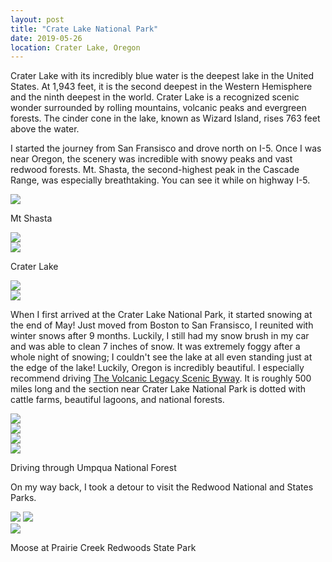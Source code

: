 ```yaml
---
layout: post
title: "Crate Lake National Park"
date: 2019-05-26
location: Crater Lake, Oregon
---
```

Crater Lake with its incredibly blue water is the deepest lake in the United States. At 1,943 feet, it is the second deepest in the Western Hemisphere and the ninth deepest in the world. Crater Lake is a recognized scenic wonder surrounded by rolling mountains, volcanic peaks and evergreen forests. The cinder cone in the lake, known as Wizard Island, rises 763 feet above the water.


<div id="amzn-assoc-ad-962a90b9-f11b-4b3e-9bea-f4082e83e1e6"></div><script async src="//z-na.amazon-adsystem.com/widgets/onejs?MarketPlace=US&adInstanceId=962a90b9-f11b-4b3e-9bea-f4082e83e1e6"></script>


<div class="alignleft">
     <script type="text/javascript">
       	amzn_assoc_ad_type = "banner";
	amzn_assoc_marketplace = "amazon";
	amzn_assoc_region = "US";
	amzn_assoc_placement = "assoc_banner_placement_default";
	amzn_assoc_campaigns = "primemain";
	amzn_assoc_banner_type = "category";
	amzn_assoc_p = "13";
	amzn_assoc_isresponsive = "false";
	amzn_assoc_banner_id = "0KGQBGGDPF1BVBFX4BG2";
	amzn_assoc_width = "468";
	amzn_assoc_height = "60";
	amzn_assoc_tracking_id = "travelog008-20";
	amzn_assoc_linkid = "c09d186fdfa263fb734f37fd6791d122";
     </script>
     <script src="//z-na.amazon-adsystem.com/widgets/q?ServiceVersion=20070822&Operation=GetScript&ID=OneJS&WS=1"></script>
    </div>


I started the journey from San Fransisco and drove north on I-5. Once I was near Oregon, the scenery was incredible with snowy peaks and vast redwood forests. Mt. Shasta, the second-highest peak in the Cascade Range, was especially breathtaking. You can see it while on highway I-5.

<div class="post-image">
    <img src="img/crater/DSC02557-Edit.jpg">
    <p class="post-image-caption"> Mt Shasta </p>
</div>

<div class="post-image">
    <img src="img/crater/DSC02560-Edit.jpg">
</div>

<div class="post-image">
    <img src="img/crater/DSC02606-Edit.jpg">
      <p class="post-image-caption"> Crater Lake </p>
</div>

<div class="post-image">
    <img src="img/crater/DSC02611-Edit.jpg">
</div>

<div class="post-image">
    <img src="img/crater/DSC02694-Edit.jpg">
</div>

<div class="alignleft">
     <script type="text/javascript">
       	amzn_assoc_ad_type = "banner";
	amzn_assoc_marketplace = "amazon";
	amzn_assoc_region = "US";
	amzn_assoc_placement = "assoc_banner_placement_default";
	amzn_assoc_campaigns = "amazonfresh";
	amzn_assoc_banner_type = "category";
	amzn_assoc_p = "13";
	amzn_assoc_isresponsive = "false";
	amzn_assoc_banner_id = "08DNQH4XQQK7A1JK7NG2";
	amzn_assoc_width = "468";
	amzn_assoc_height = "60";
	amzn_assoc_tracking_id = "travelog008-20";
	amzn_assoc_linkid = "365e83fd0f2418a83ad3864456c21a4f";
     </script>
     <script src="//z-na.amazon-adsystem.com/widgets/q?ServiceVersion=20070822&Operation=GetScript&ID=OneJS&WS=1"></script>
    </div>


When I first arrived at the Crater Lake National Park, it started snowing at the end of May! Just moved from Boston to San Fransisco, I reunited with winter snows after 9 months. Luckily, I still had my snow brush in my car and was able to clean 7 inches of snow. It was extremely foggy after a whole night of snowing; I couldn't see the lake at all even standing just at the edge of the lake! Luckily, Oregon is incredibly beautiful. I especially recommend driving [The Volcanic Legacy Scenic Byway](https://en.wikipedia.org/wiki/Volcanic_Legacy_Scenic_Byway). It is roughly 500 miles long and the section near Crater Lake National Park is dotted with cattle farms, beautiful lagoons, and national forests.

<div class="post-image">
    <img src="img/crater/DSC02575-Edit.jpg">
</div>
<div class="post-image">
    <img src="img/crater/DSC02583-Edit.jpg">
</div>
<div class="post-image">
    <img src="img/crater/DSC02592-Edit.jpg">
</div>
<div class="post-image">
    <img src="img/crater/DSC02605-Edit.jpg">
    <p class="post-image-caption"> Driving through Umpqua National Forest</p>
</div>

<div class="alignleft">
     <script type="text/javascript">
       	amzn_assoc_ad_type = "banner";
	amzn_assoc_marketplace = "amazon";
	amzn_assoc_region = "US";
	amzn_assoc_placement = "assoc_banner_placement_default";
	amzn_assoc_campaigns = "audible";
	amzn_assoc_banner_type = "category";
	amzn_assoc_p = "26";
	amzn_assoc_isresponsive = "false";
	amzn_assoc_banner_id = "1AVGJZ5KKS7WEBZ6YE02";
	amzn_assoc_width = "468";
	amzn_assoc_height = "60";
	amzn_assoc_tracking_id = "travelog008-20";
	amzn_assoc_linkid = "c325d3038ee477518f35e9076c518459";
     </script>
     <script src="//z-na.amazon-adsystem.com/widgets/q?ServiceVersion=20070822&Operation=GetScript&ID=OneJS&WS=1"></script>
    </div>

On my way back, I took a detour to visit the Redwood National and States Parks.

<div class="post-image post-image--split">
    <img src="img/crater/DSC02872-Edit.jpg">
    <img src="img/crater/DSC02882-Edit.jpg">
</div>

<div class="post-image">
    <img src="img/crater/DSC02891-Edit.jpg">
    <p class="post-image-caption"> Moose at Prairie Creek Redwoods State Park</p>
</div>

<div id="amzn-assoc-ad-bc8e9634-2454-4b9c-9078-27f3b7eedb47"></div><script async src="//z-na.amazon-adsystem.com/widgets/onejs?MarketPlace=US&adInstanceId=bc8e9634-2454-4b9c-9078-27f3b7eedb47"></script>

<script type="text/javascript">
amzn_assoc_placement = "adunit0";
amzn_assoc_search_bar = "false";
amzn_assoc_tracking_id = "travelog008-20";
amzn_assoc_ad_mode = "manual";
amzn_assoc_ad_type = "smart";
amzn_assoc_marketplace = "amazon";
amzn_assoc_region = "US";
amzn_assoc_title = "My gears";
amzn_assoc_linkid = "249cb445c3d4d9b9df52649bf2980bc6";
amzn_assoc_asins = "B00PX8CNCM,B07PP3DSZK,B07F3DVWPJ,B0781RYKTW,B00IQ2S6BY,B01NA9O89R";
</script>
<script src="//z-na.amazon-adsystem.com/widgets/onejs?MarketPlace=US"></script>
